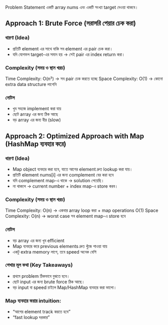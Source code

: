 Problem Statement
একটি array nums এবং একটি সংখ্যা target দেওয়া থাকবে।
## Approach 1: Brute Force (সরাসরি পেয়ার চেক করা)

### ধারণা (Idea)
- প্রতিটি element এর সাথে বাকি সব element এর pair চেক করা।
- যদি যোগফল target-এর সমান হয় → সেই pair এর index return করা।

### Complexity (সময় ও স্থান খরচ)
Time Complexity: O(n²) → সব pair চেক করতে হচ্ছে
Space Complexity: O(1) → কোনো extra data structure লাগেনি

### নোটস
- খুব সহজে implement করা যায়
- ছোট array এর জন্য ঠিক আছে
- বড় array এর জন্য ধীর (slow)

## Approach 2: Optimized Approach with Map (HashMap ব্যবহার করে)
### ধারণা (Idea)
- Map object ব্যবহার করা হবে, যাতে আগের element দ্রুত lookup করা যায়।
- প্রতিটি element nums[i] এর জন্য complement বের করা হবে
- যদি complement map-এ থাকে → solution পেয়েছি।
- না থাকলে → current number + index map-এ store করব।

### Complexity (সময় ও স্থান খরচ)
Time Complexity: O(n) → একবার array loop করা + map operations O(1)
Space Complexity: O(n) → worst case সব element map-এ store হবে

### নোটস
- বড় array এর জন্য খুব efficient
- Map ব্যবহার করে previous elements দ্রুত খুঁজে পাওয়া যায়
- একটু extra memory লাগে, তবে speed অনেক বেশি

### শেখার মূল কথা (Key Takeaways)
- প্রথমে problem ঠিকভাবে বুঝতে হবে।
- ছোট input এর জন্য brute force ঠিক আছে।
- বড় input বা speed চাইলে Map/HashMap ব্যবহার করা ভালো।
### Map ব্যবহার করার intuition:
- “আগের element track করতে হবে”
- “fast lookup দরকার”